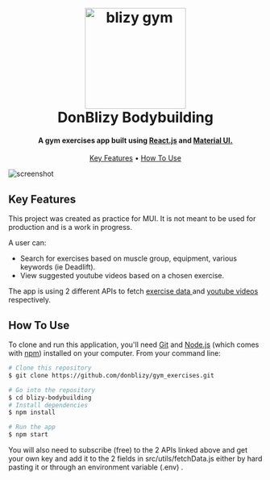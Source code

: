 <h1 align="center">
  <br>
  <a href="https://blizy-bodybuilding.netlify.app/"><img src="https://i.imgur.com/64hlryU.png" alt="blizy gym" width="200"></a>
  <br>
  DonBlizy Bodybuilding
  <br>
</h1>

<h4 align="center">A gym exercises app built using <a href="https://reactjs.org/" target="_blank">React.js</a> and <a href="https://mui.com/">Material UI. </a></h4>

<p align="center">
  <a href="#key-features">Key Features</a> •
  <a href="#how-to-use">How To Use</a> 
</p>

![screenshot](https://media.giphy.com/media/Wt4qCVlb4be9kxSkqN/giphy.gif)

## Key Features

This project was created as practice for MUI. It is not meant to be used for production and is a work in progress.

A user can:

- Search for exercises based on muscle group, equipment, various keywords (ie Deadlift).
- View suggested youtube videos based on a chosen exercise.

The app is using 2 different APIs to fetch <a href="https://rapidapi.com/justin-WFnsXH_t6/api/exercisedb"> exercise data </a> and <a href="https://rapidapi.com/h0p3rwe/api/youtube-search-and-download">youtube videos </a> respectively.

## How To Use

To clone and run this application, you'll need [Git](https://git-scm.com) and [Node.js](https://nodejs.org/en/download/) (which comes with [npm](http://npmjs.com)) installed on your computer.
From your command line:

```bash
# Clone this repository
$ git clone https://github.com/donblizy/gym_exercises.git

# Go into the repository
$ cd blizy-bodybuilding
# Install dependencies
$ npm install

# Run the app
$ npm start
```

You will also need to subscribe (free) to the 2 APIs linked above and get your own key and add it to the 2 fields in src/utils/fetchData.js either by hard pasting it or through an environment variable (.env) .
